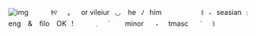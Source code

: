 ![img](https://i.ibb.co/CtYk6GK/Untitled391-20240712132946.png)
   ⠀⠀⠀⠀꣑୧⠀⠀｡⠀⠀or vileiur⠀◡ ⠀he⠀ﾉ⠀him
   ⠀⠀⠀ ⠀⠀⠀⠀꒰⠀˖⠀seasian ﹕ eng ⠀& ⠀filo ⠀OK⠀!
⠀⠀⠀⠀𓈒⠀⠀˙⠀⠀⠀minor　⠀˖⠀⠀tmasc　⠀˙⠀⠀꒱
